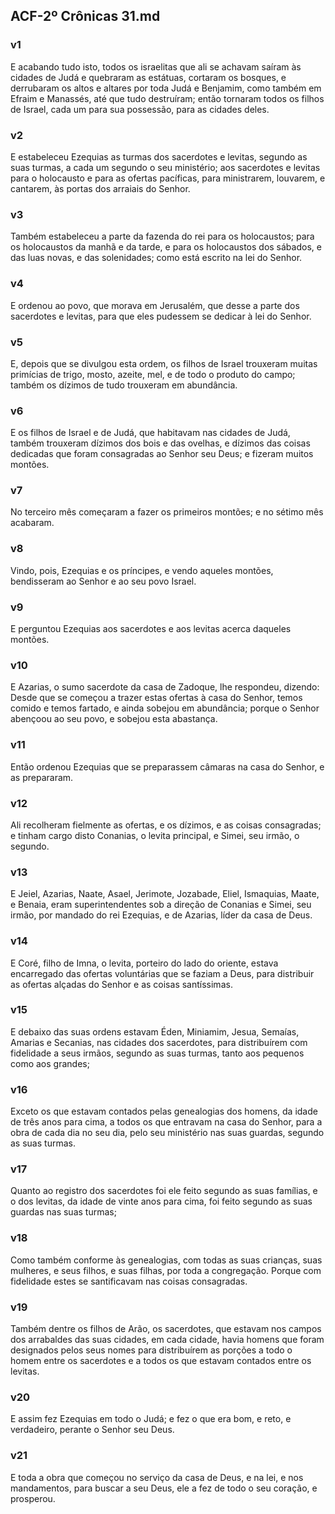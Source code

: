 ## ACF-2º Crônicas 31.md
### v1
 E acabando tudo isto, todos os israelitas que ali se achavam saíram às cidades de Judá e quebraram as estátuas, cortaram os bosques, e derrubaram os altos e altares por toda Judá e Benjamim, como também em Efraim e Manassés, até que tudo destruíram; então tornaram todos os filhos de Israel, cada um para sua possessão, para as cidades deles.
### v2
 E estabeleceu Ezequias as turmas dos sacerdotes e levitas, segundo as suas turmas, a cada um segundo o seu ministério; aos sacerdotes e levitas para o holocausto e para as ofertas pacíficas, para ministrarem, louvarem, e cantarem, às portas dos arraiais do Senhor.
### v3
 Também estabeleceu a parte da fazenda do rei para os holocaustos; para os holocaustos da manhã e da tarde, e para os holocaustos dos sábados, e das luas novas, e das solenidades; como está escrito na lei do Senhor.
### v4
 E ordenou ao povo, que morava em Jerusalém, que desse a parte dos sacerdotes e levitas, para que eles pudessem se dedicar à lei do Senhor.
### v5
 E, depois que se divulgou esta ordem, os filhos de Israel trouxeram muitas primícias de trigo, mosto, azeite, mel, e de todo o produto do campo; também os dízimos de tudo trouxeram em abundância.
### v6
 E os filhos de Israel e de Judá, que habitavam nas cidades de Judá, também trouxeram dízimos dos bois e das ovelhas, e dízimos das coisas dedicadas que foram consagradas ao Senhor seu Deus; e fizeram muitos montões.
### v7
 No terceiro mês começaram a fazer os primeiros montões; e no sétimo mês acabaram.
### v8
 Vindo, pois, Ezequias e os príncipes, e vendo aqueles montões, bendisseram ao Senhor e ao seu povo Israel.
### v9
 E perguntou Ezequias aos sacerdotes e aos levitas acerca daqueles montões.
### v10
 E Azarias, o sumo sacerdote da casa de Zadoque, lhe respondeu, dizendo: Desde que se começou a trazer estas ofertas à casa do Senhor, temos comido e temos fartado, e ainda sobejou em abundância; porque o Senhor abençoou ao seu povo, e sobejou esta abastança.
### v11
 Então ordenou Ezequias que se preparassem câmaras na casa do Senhor, e as prepararam.
### v12
 Ali recolheram fielmente as ofertas, e os dízimos, e as coisas consagradas; e tinham cargo disto Conanias, o levita principal, e Simei, seu irmão, o segundo.
### v13
 E Jeiel, Azarias, Naate, Asael, Jerimote, Jozabade, Eliel, Ismaquias, Maate, e Benaia, eram superintendentes sob a direção de Conanias e Simei, seu irmão, por mandado do rei Ezequias, e de Azarias, líder da casa de Deus.
### v14
 E Coré, filho de Imna, o levita, porteiro do lado do oriente, estava encarregado das ofertas voluntárias que se faziam a Deus, para distribuir as ofertas alçadas do Senhor e as coisas santíssimas.
### v15
 E debaixo das suas ordens estavam Éden, Miniamim, Jesua, Semaías, Amarias e Secanias, nas cidades dos sacerdotes, para distribuírem com fidelidade a seus irmãos, segundo as suas turmas, tanto aos pequenos como aos grandes;
### v16
 Exceto os que estavam contados pelas genealogias dos homens, da idade de três anos para cima, a todos os que entravam na casa do Senhor, para a obra de cada dia no seu dia, pelo seu ministério nas suas guardas, segundo as suas turmas.
### v17
 Quanto ao registro dos sacerdotes foi ele feito segundo as suas famílias, e o dos levitas, da idade de vinte anos para cima, foi feito segundo as suas guardas nas suas turmas;
### v18
 Como também conforme às genealogias, com todas as suas crianças, suas mulheres, e seus filhos, e suas filhas, por toda a congregação. Porque com fidelidade estes se santificavam nas coisas consagradas.
### v19
 Também dentre os filhos de Arão, os sacerdotes, que estavam nos campos dos arrabaldes das suas cidades, em cada cidade, havia homens que foram designados pelos seus nomes para distribuírem as porções a todo o homem entre os sacerdotes e a todos os que estavam contados entre os levitas.
### v20
 E assim fez Ezequias em todo o Judá; e fez o que era bom, e reto, e verdadeiro, perante o Senhor seu Deus.
### v21
 E toda a obra que começou no serviço da casa de Deus, e na lei, e nos mandamentos, para buscar a seu Deus, ele a fez de todo o seu coração, e prosperou.
